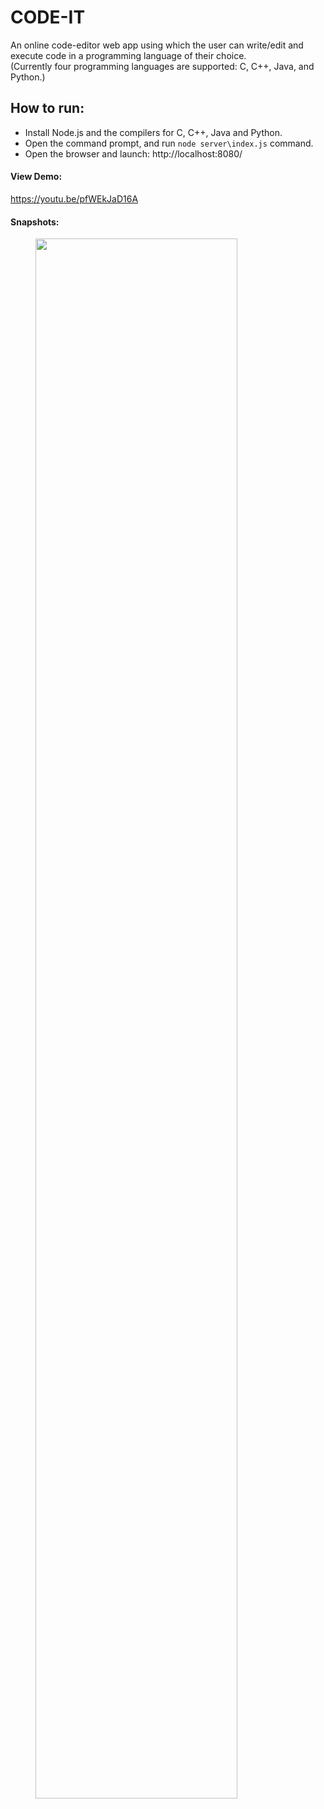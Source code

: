 # CODE-IT
An online code-editor web app using which the user can write/edit and execute code in a programming language of their choice.
</br> (Currently four programming languages are supported: C, C++, Java, and Python.)

## How to run:

* Install Node.js and the compilers for C, C++, Java and Python.
* Open the command prompt, and run `node server\index.js` command.
* Open the browser and launch: http://localhost:8080/

#### View Demo:
https://youtu.be/pfWEkJaD16A

#### Snapshots:

<img src="https://github.com/orbitze/misc-img/blob/main/Screenshot%20(345).png?raw=true"
     style="text-align: center; width: 80%;"/>
</br>

<!-- <img src="https://github.com/orbitze/misc-img/blob/main/Screenshot%20(346).png?raw=true"
     style="text-align: center; width: 80%;"/>
</br> -->
